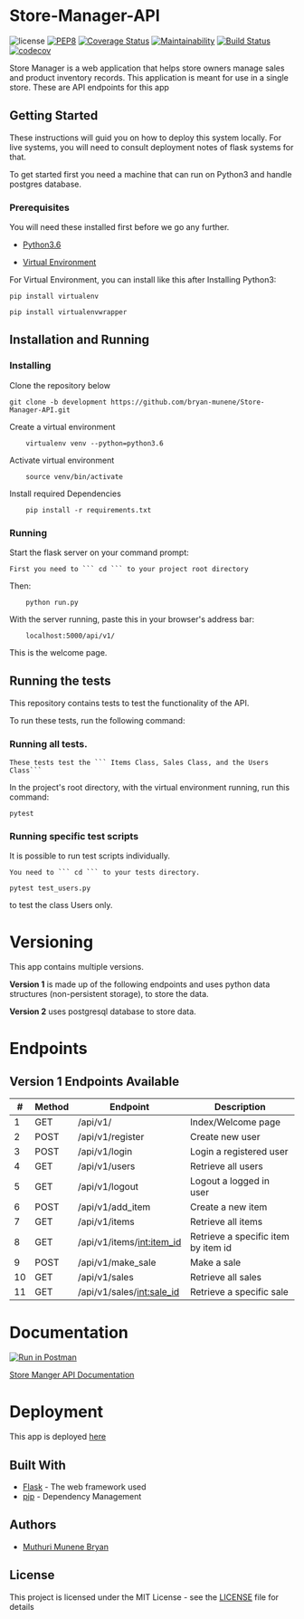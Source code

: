 # Store-Manager-API

![license](https://img.shields.io/github/license/mashape/apistatus.svg)
[![PEP8](https://img.shields.io/badge/code%20style-pep8-orange.svg)](https://www.python.org/dev/peps/pep-0008/)
[![Coverage Status](https://coveralls.io/repos/github/bryan-munene/Store-Manager-API/badge.svg)](https://coveralls.io/github/bryan-munene/Store-Manager-API)
[![Maintainability](https://api.codeclimate.com/v1/badges/67a0efd8529d6bcc1c6e/maintainability)](https://codeclimate.com/github/bryan-munene/Store-Manager-API/maintainability)
[![Build Status](https://travis-ci.org/bryan-munene/Store-Manager-API.svg?branch=development)](https://travis-ci.org/bryan-munene/Store-Manager-API)
[![codecov](https://codecov.io/gh/bryan-munene/Store-Manager-API/branch/development/graph/badge.svg)](https://codecov.io/gh/bryan-munene/Store-Manager-API)



Store Manager is a web application that helps store owners manage sales and product inventory records. This application is meant for use in a single store. These are API endpoints for this app


## Getting Started

These instructions will guid you on how to deploy this system locally. For live systems, you will need to consult deployment notes of flask systems for that.

To get started first you need a machine that can run on Python3 and handle postgres database.

### Prerequisites

You will need these installed first before we go any further.

- [Python3.6](https://www.python.org/downloads/release/python-365/)

- [Virtual Environment](https://virtualenv.pypa.io/en/stable/installation/)


For Virtual Environment, you can install like this after Installing Python3:

```
pip install virtualenv
```
```
pip install virtualenvwrapper
```


## Installation and Running


### Installing

Clone the repository below

```
git clone -b development https://github.com/bryan-munene/Store-Manager-API.git
```

Create a virtual environment

```
    virtualenv venv --python=python3.6
```

Activate virtual environment

```
    source venv/bin/activate
```

Install required Dependencies

```
    pip install -r requirements.txt
```



### Running

Start the flask server on your command prompt:

    First you need to ``` cd ``` to your project root directory

Then:

```
    python run.py
```

With the server running, paste this in your browser's address bar:

```
    localhost:5000/api/v1/
```

This is the welcome page.



## Running the tests

This repository contains tests to test the functionality of the API.

To run these tests, run the following command:

### Running all tests.

    These tests test the ``` Items Class, Sales Class, and the Users Class```

In the project's root directory, with the virtual environment running, run this command:

```
pytest
```


### Running specific test scripts

It is possible to run test scripts individually. 

    You need to ``` cd ``` to your tests directory.

```
pytest test_users.py
```
to test the class Users only.


# Versioning

This app contains multiple versions.

**Version 1** is made up of the following endpoints and uses python data structures (non-persistent storage), to store the data.

**Version 2** uses postgresql database to store data.

# Endpoints

## Version 1 Endpoints Available

|    #   | Method | Endpoint                        | Description                           |
|--------| ------ | ------------------------------- | ------------------------------------- |
|    1   | GET    | /api/v1/                        | Index/Welcome page                    |
|    2   | POST   | /api/v1/register                | Create new user                       |
|    3   | POST   | /api/v1/login                   | Login a registered user               |
|    4   | GET    | /api/v1/users                   | Retrieve all users                    |
|    5   | GET    | /api/v1/logout                  | Logout a logged in user               |
|    6   | POST   | /api/v1/add_item                | Create a new item                     |
|    7   | GET    | /api/v1/items                   | Retrieve all items                    |
|    8   | GET    | /api/v1/items/<int:item_id>     | Retrieve a specific item by item id   |
|    9   | POST   | /api/v1/make_sale               | Make a sale                           |
|    10  | GET    | /api/v1/sales                   | Retrieve all sales                    |
|    11  | GET    | /api/v1/sales/<int:sale_id>     | Retrieve a specific sale              |




# Documentation

[![Run in Postman](https://run.pstmn.io/button.svg)](https://app.getpostman.com/run-collection/9ba372bda1827df5c860)

[Store Manger API Documentation](https://documenter.getpostman.com/view/4618681/RzZ1r3cR)



# Deployment

This app is deployed [here](https://bmmstoreman-api-heroku.herokuapp.com/api/v1)


## Built With

* [Flask](http://flask.pocoo.org/) - The web framework used
* [pip](https://pypi.org/project/pip/) - Dependency Management


## Authors

* [Muthuri Munene Bryan](https://github.com/bryan-munene)


## License

This project is licensed under the MIT License - see the [LICENSE](LICENSE.md) file for details

